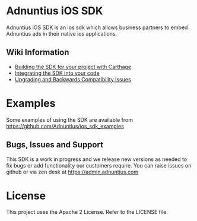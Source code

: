 # Adnuntius iOS SDK

Adnuntius iOS SDK is an ios sdk which allows business partners to embed Adnuntius ads in their native ios applications.

## Wiki Information

- [Building the SDK for your project with Carthage](https://github.com/Adnuntius/ios_sdk/wiki/Building)
- [Integrating the SDK into your code](https://github.com/Adnuntius/ios_sdk/wiki/Integrating)
- [Upgrading and Backwards Compatibility Issues](https://github.com/Adnuntius/ios_sdk/wiki/Upgrading)

# Examples

Some examples of using the SDK are available from https://github.com/Adnuntius/ios_sdk_examples

## Bugs, Issues and Support

This SDK is a work in progress and we release new versions as needed to fix bugs or add functionality our customers require.  You
can raise issues on github or via zen desk at https://admin.adnuntius.com

# License

This project uses the Apache 2 License.  Refer to the LICENSE file.
